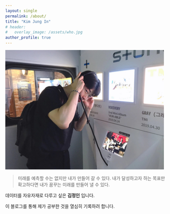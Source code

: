 ```yaml
---
layout: single
permalink: /about/
title: "Kim Jung In"
# header:
#   overlay_image: /assets/who.jpg
author_profile: true
---
```


<img src='/assets/내사진2.jpg' width = 500>

>미래를 예측할 수는 없지만 내가 만들어 갈 수 있다.
>내가 달성하고자 하는 목표만 확고하다면 내가 꿈꾸는 미래를 만들어 낼 수 있다.

데이터를 자유자재로 다루고 싶은 **김정인** 입니다.

이 블로그를 통해 제가 공부한 것을 열심히 기록하려 합니다.